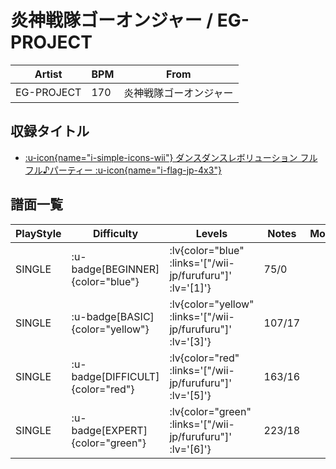 # 炎神戦隊ゴーオンジャー / EG-PROJECT

|Artist|BPM|From|
|------|---|----|
|EG-PROJECT|170|炎神戦隊ゴーオンジャー|

## 収録タイトル

- [ :u-icon{name="i-simple-icons-wii"} ダンスダンスレボリューション フルフル♪パーティー :u-icon{name="i-flag-jp-4x3"} ](/wii-jp/furufuru)

## 譜面一覧

|PlayStyle|Difficulty|Levels|Notes|Movie|
|---------|----------|------|-----|-----|
|SINGLE| :u-badge[BEGINNER]{color="blue"} | :lv{color="blue" :links='["/wii-jp/furufuru"]' :lv='[1]'} |75/0||
|SINGLE| :u-badge[BASIC]{color="yellow"} | :lv{color="yellow" :links='["/wii-jp/furufuru"]' :lv='[3]'} |107/17||
|SINGLE| :u-badge[DIFFICULT]{color="red"} | :lv{color="red" :links='["/wii-jp/furufuru"]' :lv='[5]'} |163/16||
|SINGLE| :u-badge[EXPERT]{color="green"} | :lv{color="green" :links='["/wii-jp/furufuru"]' :lv='[6]'} |223/18||
